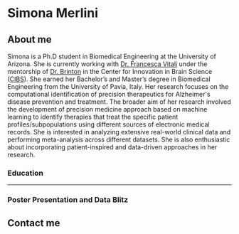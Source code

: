 # **Simona Merlini**

## About me

Simona is a Ph.D student in Biomedical Engineering at the University of Arizona. She is currently working with [Dr. Francesca Vitali](https://deptmedicine.arizona.edu/profile/francesca-vitali-phd) under the mentorship of [Dr. Brinton](https://healthsciences.arizona.edu/about/executive-leadership/roberta-diaz-brinton-phd) in the Center for Innovation in Brain Science ([CIBS](https://cibs.uahs.arizona.edu/)). She earned her Bachelor’s and Master’s degree in Biomedical Engineering from the University of Pavia, Italy. Her research focuses on the computational identification of precision therapeutics for Alzheimer's disease prevention and treatment. The broader aim of her research involved the development of precision medicine approach based on machine learning to identify therapies that treat the specific patient profiles/subpopulations using different sources of electronic medical records. She is interested in analyzing extensive real-world clinical data and performing meta-analysis across different datasets. She is also enthusiastic about incorporating patient-inspired and data-driven approaches in her research.

### Education



---

### Poster Presentation and Data Blitz

## Contact me

